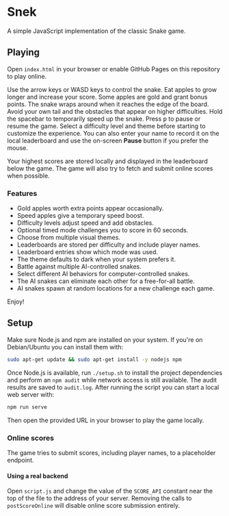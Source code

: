 # Snek

A simple JavaScript implementation of the classic Snake game.

## Playing

Open `index.html` in your browser or enable GitHub Pages on this repository to play online.

Use the arrow keys or WASD keys to control the snake. Eat apples to grow longer and increase your score. Some apples are gold and grant bonus points. The snake wraps around when it reaches the edge of the board. Avoid your own tail and the obstacles that appear on higher difficulties.
Hold the spacebar to temporarily speed up the snake. Press <kbd>p</kbd> to pause or resume the game. Select a difficulty level and theme before starting to customize the experience.
You can also enter your name to record it on the local leaderboard and use the on-screen **Pause** button if you prefer the mouse.

Your highest scores are stored locally and displayed in the leaderboard below the game. The game will also try to fetch and submit online scores when possible.

### Features

- Gold apples worth extra points appear occasionally.
- Speed apples give a temporary speed boost.
- Difficulty levels adjust speed and add obstacles.
- Optional timed mode challenges you to score in 60 seconds.
- Choose from multiple visual themes.
- Leaderboards are stored per difficulty and include player names.
- Leaderboard entries show which mode was used.
- The theme defaults to dark when your system prefers it.
- Battle against multiple AI-controlled snakes.
- Select different AI behaviors for computer-controlled snakes.
- The AI snakes can eliminate each other for a free-for-all battle.
- AI snakes spawn at random locations for a new challenge each game.

Enjoy!

## Setup

Make sure Node.js and npm are installed on your system. If you're on
Debian/Ubuntu you can install them with:

```bash
sudo apt-get update && sudo apt-get install -y nodejs npm
```

Once Node.js is available, run `./setup.sh` to install the project
dependencies and perform an `npm audit` while network access is still
available. The audit results are saved to `audit.log`. After running the
script you can start a local web server with:

```bash
npm run serve
```

Then open the provided URL in your browser to play the game locally.

### Online scores

The game tries to submit scores, including player names, to a placeholder
endpoint.

#### Using a real backend

Open `script.js` and change the value of the `SCORE_API` constant near the top of
the file to the address of your server. Removing the calls to `postScoreOnline`
will disable online score submission entirely.
